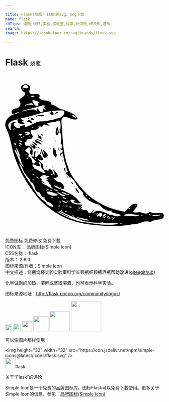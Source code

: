 ```yaml
---

title: Flask(烧瓶) ICON转svg、png下载
name: flask
zhTips: 烧瓶,烧杯,实验,实验室,科学,长颈瓶,细颈瓶,酒瓶
search: 
image: https://iconhelper.cn/svg/brands/flask.svg

---
```


# Flask  <small style="font-size: 60%;font-weight: 100">烧瓶</small>

<div id="svg" class="svg-wrap">
<svg role="img" viewBox="0 0 24 24" xmlns="http://www.w3.org/2000/svg"><title>Flask icon</title><path d="M7.172 20.655c-.914-.72-1.89-1.41-2.556-2.38-1.402-1.712-2.482-3.694-3.22-5.777C.95 11.143.796 9.69.222 8.388-.38 7.444.325 6.41 1.36 6.109c.46-.088 1.272-.523.293-.212-.878.644-.963-.585-.063-.662.615-.082.84-.585.63-1.037-.659-.43 1.6-.903.463-1.544C1.501 1.376 4.34 1.13 3.64 2.58c-.167 1.115 1.984-.204 1.485 1.083.507.619 1.9.141 1.865 1.009.74.05.993.672 1.687.72.72.325 2.023.58 2.267 1.391-.713.565-2.365-1.166-2.444.397.215 2.31.16 4.689 1.005 6.888.4 1.332 1.369 2.38 2.244 3.418.837 1.016 1.971 1.73 3.127 2.333 1.014.478 2.107.795 3.213.994.448-.343 1.24-1.617 1.938-1.08.033.604-1.388 1.263-.067 1.196.776-.234 1.314.6 1.953-.152.588.697 2.446-.446 2.027.98-.566.364-1.392.144-1.959.646-.935-.467-1.68.418-2.715.306-1.15.206-2.319.29-3.484.291-1.912-.151-3.865-.215-5.684-.88-1.025-.298-2.024-.882-2.925-1.465zm1.615.7c1 .432 1.979.888 3.075 1.026 1.74.241 3.537.614 5.283.274-.79-.357-1.608.14-2.395-.255-.944.203-1.957-.052-2.917-.177-1.092-.486-2.27-.82-3.292-1.452-1.277-.466.66.598 1.006.685.798.453-.878-.233-1.115-.421-.668-.375-.754-.297-.066.084.139.081.276.166.42.235zm-1.904-1.346c.97.359-.004-.682-.449-.622-.197-.341-.752-.557-.36-.74-.705.244-.738-.93-1.07-.763-.745-.235-.29-1.069-1.177-1.58-.081-.54-.882-1.008-1.138-1.822-.113-.416-.905-1.613-.418-.5.414 1.072 1.143 1.99 1.75 2.907.47.873 1.027 1.786 1.885 2.33.29.278.568.703.977.79zM4.09 16.942c.033-.146.177.317 0 0zm3.954 3.497c.215-.096-.309-.12 0 0zm.526.192c-.054-.265-.24.148 0 0zm.66.275c.313-.299-.484-.188 0 0zm1.128.63c.191-.282-.61-.107 0 0zM8.19 20.023c.487-.315-.63-.004 0 0zm.494.246c-.014-.166-.176.075 0 0zm2.47 1.542c.398.25 2.32.55 1.116.103-.201.042-2.231-.574-1.116-.103zm-3.921-3.054c-.039-.167-.616-.185 0 0zm1.15.67c.3-.209-.621-.16 0 0zm.967.593c.43-.162-.697-.163 0 0zm-2.585-1.773c.466.358 1.88.046.714-.213-.53-.283-1.727-.476-.912.17l.198.043zm3.24 1.978c.194-.33-.814-.189 0 0zm-.984-.783c1.14.323-.958-.72-.281-.118l.15.068.13.05zm1.974 1.141c1.079.01-.975-.148 0 0zm-4.645-2.96c-.042-.201-.266.017 0 0zm6.47 3.984c.029-.363-.352.27 0 0zm-4.629-2.856c-.065-.191-.337-.008 0 0zm-1.739-1.254c.62-.037-.848-.273 0 0zm-2.06-1.332c-.077-.297-.674-.534 0 0zM9.8 19.6c-.114-.13-.054.028 0 0zm3.366 2.065c-.01-.197-.183.075 0 0zm-3.664-2.373c.06-.255-.529-.077 0 0zM6.995 17.7c.46-.049-.739-.311 0 0zm4.242 2.637c.718-.285-.7-.14 0 0zM9.03 18.84c.828.106-.985-.563-.181-.06zm2.877 1.768c.773-.462.518 1.082 1.311.13.782-.57-.675.707.289.103.697-.467 1.727.22 2.377.445.468-.023.923.405 1.403.145.923-.25-1.806-.37-1.09-.81-.845.245-1.47-.294-1.885-.835-.948-.219-2.044-.703-2.517-1.542-.192-.315.279.044-.166-.47-.571-.508-.856-1.085-1.24-1.702-.457-.244-.51-.963-.557-.024.004-.593-.553-.992-.689-.826-.002-.571.596-.285.177-.707-.09-.592-.387-1.209-.476-1.877-.138-.322-.02-1.011-.473-.282-.165.77-.055-.947.202-.38.337-.579-.12-.51-.14-.43.22-.488.14-1.18-.057-.916.117-.517.185-1.902-.175-1.656.218-.54.414-2.473-.534-1.736-.384.005-1.048.14-1.363.296.986.543-.099.196-.5.11-.052.502-.45.285-.946.29.793.098-.386.81-.841.534-.59.282.51.987.012 1.205.061.328-.905-.119-.83.64-.573-.241-.078.9.209.514.975.264.686.866.711 1.437-.159.333-.785-.783-.14-.731-.508-.827-.562-.299-.985.085-.099.028 1.079.547.34.803.65.1.668.67.8 1.03.391.407.311-.45.779.04-.296-.436-1.567-1.228-.544-.974-.005-.439-.185-.793.129-.784.31-.562-.325 1.387.375.672.193-.085.241-.563.59.045.505.498.182.858-.531.403.127.433.954.587.799 1.265.165.595.395.376.596.342.158.578.247.153.255-.123.721.155.552.581.778.88.497.224-.712-1.522.142-.526.898.811.337 1.15-.47 1.02.51-.041.675.69 1.313.664.582.277.976 1.34-.027.897-.348-.313-1.579-.7-.573-.104.929.43 1.666.688 2.562 1.227.64.458.918.982 1.16 1.086-.538.257-1.623-.206-.817-.348-.503-.091-1.068-.345-.587.28.41.343 1.45.306 1.637.345-.159.348-.43.376.006.403-.486.26.156.3.201.448zm-.994-2.808c-.296-.31-.373-.89-.053-.385.164.066.525.947.053.385zm3.238 2.057c.185-.011.006.14 0 0zm-3.706-2.816c-.011-.468.107.361 0 0zm-.322-.433c-.372-.719.47.204 0 0zm-3.9-2.692c.218-.059.107.374 0 0zm3.104 1.682c.134-.504.158.424 0 0zm-2.193-1.525c-.155-.278.323.261 0 0zm1.882.604c-.352-.79.25-.432.078.13zM5.77 12.512c-.158-.26-.418-1.02-.334-1.252.076.378.804 1.627.357.518-.494-.93.59.302.702.534.051.23-.305-.063-.064.478-.44-.617-.26.34-.661-.278zm-1.003-.691c.041-.603.23.413 0 0zm.451.155c.215-.455.365.634 0 0zm-1.085-.84c-.374-.37-.644-.713.017-.23.255.01-.566-.778.061-.25.66.12.326 1.082-.078.48zm.57-.015c.217-.215.115.212 0 0zm.35.113c-.328-.617.4.258 0 0zm-.697-.667c-1.086-.966 1.365.506.177.18l-.177-.18zm3.111 1.808c-.47-.282-.124-1.984.036-.82.457-.148-.025.601.315.594-.053.473-.206.643-.35.226zm1.15.68c.047-.513.098.35 0 0zm-.2-.198c.053-.219.006.258 0 0zM4.57 10.25c-.697-.963 2.027.973.447.244-.165-.043-.364-.059-.447-.244zm2.216 1.175c-.066-.81.147.134 0 0zm1.682 1.079c.13-.462.01.305 0 0zM4.676 9.882c.415-.088 1.718.729.521.234-.133-.148-.417-.08-.521-.234zm3.56 1.775c.044-.829.248-.495.002.118l-.002-.118zM4.985 9.594c.169-.248-.449-1.12.089-.313.232.185.672.31.283.387.611.539-.149.146-.372-.074zm3.075 1.804c.117-.944.103.553 0 0zM4.632 8.722c.129-.055.068.172 0 0zm.802.478c.206-.434.38.483 0 0zm2.263 1.259c-.002-.167.043.242 0 0zm-.131-.29c-.314-.776.292.41 0 0zm-.193-.509c-.053-.32.18.403 0 0zm.314-.51c-.216-.38.272-1.674.326-.871-.227.625-.065.975.093.136.293-.66-.063 1.303-.42.735zm.322-1.924c.094-.115.021.139 0 0zm-.538 10.613c-.128-.111.016.071 0 0zm1.11.561c.616.159.613-.096.055-.171-.3-.28-1.246-.575-.399-.035.056.142.234.139.343.206zm-2.192-1.455c.34.253 1.28.719.484.096.269-.312-.514-.478-.254-.686-.66-.404-.52-.368-.058-.356-.794-.354.114-.328.071-.51-.306-.06-1.52-.539-.805.04-.726-.37-.173.138-.392.084-.743-.202.66.565-.118.375.425.337 1.146.864.18.357-.128.183.691.46.892.6zm1.16.667c1.411.454-.691-.556 0 0zm5.94 3.598c.02-.28-.192.24 0 0zm.612.257c.325-.315.013.503.539-.077.006-.415-.016-.66-.605-.156-.162.09-.234.473.066.233zM4.408 15.38c-.1-.393-.7-.39 0 0zm.652.428c-.242-.402-.864-.364 0 0zm3.71 2.237c.362.321 1.663.236.44.04-.182-.269-1.151-.204-.44-.04zm5.098 3.149c.558-.468-.54.208 0 0zm1.16.796c.003-.15-.24.066 0 0zm.001-.21c.617-.654-.598.039 0 0zM2.805 14.038c-.526-.75-.327-1.088-.835-1.7-.096-.47-.87-1.533-.4-.406.43.659.558 1.679 1.235 2.106zm12.03 7.534c1.136-.734-.465-.32 0 0zm.867.34c.57-.488-.36-.102 0 0zM4.215 14.55c.163-.242-.42-.031 0 0zm11.306 7.129c.551-.355-.126-.3-.1.032zM8.05 16.97c-.02-.24-.291.02 0 0zm.461.266c-.146-.297-.225.047 0 0zm7.894 4.684c.705-.51-.428-.098-.148.096zm-.27-.13c.574-.482-.607.213 0 0zm1.38.918c.386-.258-.469-.083 0 0zM4.569 14.376c.517.116 2.066 1.274 1.152.08-.468-.138-.187-1.283-.665-1.08.32.535.264.763-.409.426-.846-.413-.475.204-.31.374-.225.052.298.196.232.2zm-2.356-1.86c.092-.383-.853-2.107-.446-.864.146.26.131.754.446.864zm4.324 2.666c-.266-.223-.013-.032 0 0zm.656.152c0-.405-.725-.164 0 0zm5.682 3.583c-.108-.278-.428-.006 0 0zm.273.199c-.04-.155-.157.03 0 0zm2.253 1.419c.216-.16-.27-.02 0 0zM3.39 12.816c.62-.24-.664-.171 0 0zm8.985 5.661c-.007-.401-.395.1 0 0zm-9.23-6.231c.398-.135-.368-.089 0 0zm1.155.56c-.007-.133-.122.05 0 0zm14.09 8.64c.513-.104 1.679.26 1.867-.136-.621-.015-2.15-.438-2.222.101l.136.022.22.013zM4.668 12.898c.009-.407-.317-.015 0 0zM1.63 10.79c-.138-.775-.525-.118 0 0zm.724.182c.009-.249-.663-.224 0 0zm.414.203c-.12-.097-.094.122 0 0zm2.605 1.67c.122-.112-.29-.083 0 0zm-2.88-2.128c-.07-.585-.84-.088 0 0zm-1.486-.964c-.02-.27-.144.102 0 0zm.221-.167c-.036-.32-.19.04 0 0zm1.22.729c.517-.203-.94-.42-.105-.039zm16.334 10.089c.33-.303-.42-.094 0 0zm1.974 1.023c.132-.392-.334.051 0 0zM2.573 9.676c.055-.379-.409.075 0 0zM.837 8.513c-.093-.535-.08-1.474.812-1.156-1.191.236.824 1.48.57.498.5.024.98-.296.716.19.987-.109 1.671-.964 2.624-.845.742-.098 1.554-.172 2.354-.471.658-.048 1.291-.756.93-1.175-.896-.076-1.835.036-2.827.233-1.098.228-2.096.662-3.205.849-1.08.145.217.4-.092.456-.564.196.672.328-.073.534-.46-.088-.94-.246-.743-.73-1.035.133-1.945.563-1.127 1.616h.061zm2.494-1.27c.243-.894 1.3.735.398.118-.108-.08-.285-.146-.398-.119zm.047-.434c.35-.26.186.146 0 0zm.445.008c.032-.411 1.018.218.163.148zm.608-.245c.222-.26.064.231 0 0zm.156-.104c.37-.444 2.095-.283.832-.043-.338-.255-.598.15-.832.043zm2.251-.347c-.056-1.214 1.118.432 0 0zm.639-.004c.233-.612.906-.245.108-.123.017.065-.024.316-.108.123zM2.322 9.362c.697-.427-.741-.37 0 0zm.515.144c.245-.26-.531-.106 0 0zm-1.52-1.08c.399-.305-.471-.116 0 0zm20.603 12.89c.012-.355-.304.16 0 0zm-2.093-1.429c.06-.409-.27.036 0 0zm2.67 1.567c.557 0 1.688-.173.475-.173-.19.03-1.109.024-.476.173zM3.29 9.254c.451-.03.706-.497-.087-.47-1.23-.127 1.084.42-.158.264-.167.11.236.237.245.207zm.398.202c-.048-.29-.14.154 0 0zm.47-1.257c.197-.243-.27-.065 0 0zm-1.5-2.508c.806-.274 1.907-.581 2.287.135-.387-.466-.156-.924.21-.243.516.689.775-.313.438-.545.383.476.819.701.257.03.61-.734-1.223.097-1.64.088-.2.09-2.071.477-1.551.535zm.472-.903c.46-.347 1.588.206.864-.345-.07-.062-1.586.418-.864.345zm1.674.069c.538.013-.231-.722.409-.389-.105-.344-.746-.408-1.059-.545-.177.314.36.938.65.934zm-1.38-1.52c.186-.252-.326.128 0 0zm.684.164c.866-.115-.22-.373-.174-.01zm-1.277-1c-.61-.796 1.146.134.527-.7-.522-.415-1.023.468-.527.7zm7.825 4.215c.28-.496-1.155-.668-.188-.175.089.03.069.21.188.175z"/></svg>
</div>
<detail full-name='flask'></detail>

<div class="detail-page">
<p>
<span><span class="badge-success badge">免费图标</span> <span class="badge-success badge">免费修改</span>  <span class="badge-success badge">免费下载</span> </span>
<br/>
<span>
ICON库：
<span class="badge-secondary badge">品牌图标(Simple Icon)</span> 
</span>
<br/>
<span>
CSS名称：
<span class="badge-secondary badge">flask</span> 
</span>

<br/>
<span>
版本：
<span class="badge-secondary badge">2.8.0</span> 
</span>
<br/>
<span>图标来源/作者：<span class="badge-light badge">Simple Icon</span></span> 
<br/>
<span class="zh-detail">中文描述：<span class="badge-primary badge">烧瓶</span><span class="badge-primary badge">烧杯</span><span class="badge-primary badge">实验</span><span class="badge-primary badge">实验室</span><span class="badge-primary badge">科学</span><span class="badge-primary badge">长颈瓶</span><span class="badge-primary badge">细颈瓶</span><span class="badge-primary badge">酒瓶</span><span class="help-link"><span>帮助改进</span>(<a href="https://gitee.com/liuwave/icon-helper/edit/master/json/brands/flask.json" target="_blank" rel="noopener noreferrer">gitee</a><a href="https://github.com/liuwave/icon-helper/edit/master/json/brands/flask.json" target="_blank" rel="noopener noreferrer">github</a></span>)</span><br/>
</p>
</div><div class="description description alert alert-light"><p>化学试剂的加热、溶解或盛取溶液，也可表示科学实验。</p><p>图标来源地址：<a href="http://flask.pocoo.org/community/logos/" target="_blank" rel="noopener noreferrer">http://flask.pocoo.org/community/logos/</a></p></div>
<div class="alert alert-dark">
<img height="21" width="21" src="https://cdn.jsdelivr.net/npm/simple-icons@latest/icons/flask.svg" />
<img height="24" width="24" src="https://cdn.jsdelivr.net/npm/simple-icons@latest/icons/flask.svg" />
<img height="32" width="32" src="https://cdn.jsdelivr.net/npm/simple-icons@latest/icons/flask.svg" />
<img height="48" width="48" src="https://cdn.jsdelivr.net/npm/simple-icons@latest/icons/flask.svg" />
<img height="64" width="64" src="https://cdn.jsdelivr.net/npm/simple-icons@latest/icons/flask.svg" />
<img height="96" width="96" src="https://cdn.jsdelivr.net/npm/simple-icons@latest/icons/flask.svg" />

</div>
<div>
  <p>可以像图片那样使用：    
  </p>
  <div class="alert alert-primary" style="font-size: 14px">
    &lt;img height="32" width="32" src="https://cdn.jsdelivr.net/npm/simple-icons@latest/icons/flask.svg" /&gt;
    <copy-btn content='<img height="32" width="32" src="https://cdn.jsdelivr.net/npm/simple-icons@latest/icons/flask.svg" />'></copy-btn>
  </div>
  <div class="alert alert-secondary">
    <img height="32" width="32" src="https://cdn.jsdelivr.net/npm/simple-icons@latest/icons/flask.svg" />flask
    <copy-btn content="flask" btn-title="复制图标名称"></copy-btn>
  </div>
</div>

<Vssue title="关于“Flask”的评论" >关于“Flask”的评论</Vssue>


<div><p>Simple Icon是一个免费的品牌图标库。图标Flask可以免费下载使用。更多关于  Simple Icon的信息，参见：<a target="_blank" href="https://iconhelper.cn/brands.html">品牌图标(Simple Icon)</a>
</p></div>
